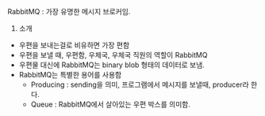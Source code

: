 RabbitMQ : 가장 유명한 메시지 브로커임.

1. 소개
* 우편을 보내는걸로 비유하면 가장 편함
* 우편을 보낼 때, 우편함, 우체국, 우체국 직원의 역할이 RabbitMQ
* 우편물 대신에 RabbitMQ는 binary blob 형태의 데이터로 보냄.
* RabbitMQ는 특별한 용어를 사용함
	 - Producing : sending을 의미, 프로그램에서 메시지를 보낼때, producer라 한다.
	 - Queue : RabbitMQ에서 살아있는 우편 박스를 의미함.
